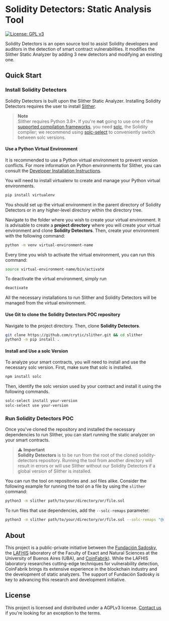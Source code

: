 # Solidity Detectors: Static Analysis Tool

[![License: GPL v3](https://img.shields.io/badge/License-GPLv3-blue.svg)](https://www.gnu.org/licenses/gpl-3.0)

Solidity Detectors is an open source tool to assist Solidity developers and auditors in the detection of smart contract vulnerabilities. It modifies the Slither Static Analyzer by adding 3 new detectors and modifying an existing one. 

## Quick Start

### Install Solidity Detectors

Solidity Detectors is built upon the Slither Static Analyzer. Installing Solidity Detectors requires the user to install [Slither](https://github.com/crytic/slither).

> **Note** <br />
> Slither requires Python 3.8+.
> If you're **not** going to use one of the [supported compilation frameworks](https://github.com/crytic/crytic-compile), you need [solc](https://github.com/ethereum/solidity/), the Solidity compiler; we recommend using [solc-select](https://github.com/crytic/solc-select) to conveniently switch between solc versions.

#### Use a Python Virtual Environment

It is recommended to use a Python virtual environment to prevent version conflicts. For more information on Python environments for Slither, you can consult the [Developer Installation Instructions](https://github.com/trailofbits/slither/wiki/Developer-installation). 

You will need to install virtualenv to create and manage your Python virtual environments.

```bash
pip install virtualenv
```

You should set up the virtual environment in the parent directory of Solidity Detectors or in any higher-level directory within the directory tree. 

Navigate to the folder where you wish to create your virtual environment. It is advisable to create a **project directory** where you will create your virtual environment and clone **Solidity Detectors**. Then, create your environment with the following command:

```bash
python -m venv virtual-environment-name
```

Every time you wish to activate the virtual environment, you can run this command:

```bash
source virtual-environment-name/bin/activate
```

To deactivate the virtual environment, simply run

```bash
deactivate
```

All the necessary installations to run Slither and Solidity Detectors will be managed from the virtual environment.

#### Use Git to clone the Solidity Detectors POC repository

Navigate to the project directory. Then, clone **Solidity Detectors**.

```bash
git clone https://github.com/crytic/slither.git && cd slither
python3 -m pip install .
```
#### Install and Use a solc Version

To analyze your smart contracts, you will need to install and use the necessary solc version. First, make sure that solc is installed.

```bash
npm install solc
```

Then, identify the solc version used by your contract and install it using the following commands.

```bash
solc-select install your-version
solc-select use your-version
```
### Run Solidity Detectors POC

Once you've cloned the repository and installed the necessary dependencies to run Slither, you can start running the static analyzer on your smart contracts. 

> ⚠️ **Important**  <br />
>**Solidity Detectors** is to be run from the root of the cloned solidity-detectors repository. Running the tool from another directory will result in errors or will use Slither without our Solidity Detectors if a global version of Slither is installed.

You can run the tool on repositories and .sol files alike. Consider the following example for running the tool on a file by using the `slither` command:

```bash
python3 -m slither path/to/your/directory/or/file.sol
```

To run files that use dependencies, add the `--solc-remaps` parameter:

```bash
python3 -m slither path/to/your/directory/or/file.sol --solc-remaps "@dependencies=path/to/your/dependencies/@dependencies"
```

## About

This project is a public-private initiative between the [Fundación Sadosky](https://fundacionsadosky.org.ar/), the [LAFHIS](https://lafhis.dc.uba.ar/home) laboratory of the Faculty of Exact and Natural Sciences at the University of Buenos Aires (UBA), and [CoinFabrik](https://www.coinfabrik.com/)). While the LAFHIS laboratory researches cutting-edge techniques for vulnerability detection, CoinFabrik brings its extensive experience in the blockchain industry and the development of static analyzers. The support of Fundación Sadosky is key to advancing this research and development initiative.

## License

This project is licensed and distributed under a AGPLv3 license. [Contact us](https://www.coinfabrik.com/) if you're looking for an exception to the terms.

